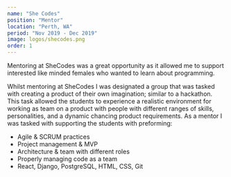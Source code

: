 ```yaml
---
name: "She Codes"
position: "Mentor"
location: "Perth, WA"
period: "Nov 2019 - Dec 2019"
image: logos/shecodes.png
order: 1
---
```


Mentoring at SheCodes was a great opportunity as it allowed me to support interested like minded females who wanted to learn about programming.

Whilst mentoring at SheCodes I was designated a group that was tasked with creating a product of their own imagination; similar to a hackathon. This task allowed the students to experience a realistic environment for working as team on a product with people with different ranges of skills, personalities, and a dynamic chancing product requirements. As a mentor I was tasked with supporting the students with preforming:

- Agile & SCRUM practices
- Project management & MVP
- Architecture & team with different roles
- Properly managing code as a team
- React, Django, PostgreSQL, HTML, CSS, Git
